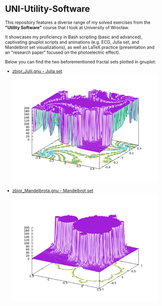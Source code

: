 # UNI-Utility-Software  

This repository features a diverse range of my solved exercises from the **"Utility Software"** course that I took at University of Wrocław.  

It showcases my proficiency in Bash scripting (basic and advanced), captivating gnuplot scripts and animations (e.g. ECG, Julia set, and Mandelbrot set visualizations), as well as LaTeX practice (presentation and an "research paper" focused on the photoelectric effect).  

Below you can find the two beforementioned fractal sets plotted in gnuplot:  
- [zbior_Julii.gnu - Julia set](https://github.com/tTargiel/UNI-Utility-Software/blob/main/gnuplot/Skrypty/zbior_Julii.gnu)  
![zbior_Julii.png](./_resources/zbior_Julii.png)  

- [zbior_Mandelbrota.gnu - Mandelbrot set](https://github.com/tTargiel/UNI-Utility-Software/blob/main/gnuplot/Skrypty/zbior_Mandelbrota.gnu)  
![zbior_Mandelbrota.png](./_resources/zbior_Mandelbrota.png)  
